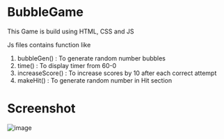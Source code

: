# BubbleGame
This Game is build using HTML, CSS and JS

Js files contains function like

1. bubbleGen() : To generate random number bubbles
2. time() : To display timer from 60-0
3. increaseScore() : To increase scores by 10 after each correct attempt
4. makeHit() : To generate random number in Hit section 


# Screenshot

![image](https://github.com/user-attachments/assets/3da7a32e-f32f-4994-b332-ed5cef32488f)
